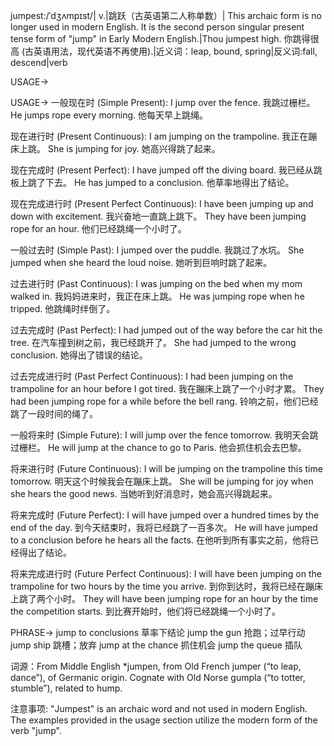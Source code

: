 jumpest:/ˈdʒʌmpɪst/| v.|跳跃（古英语第二人称单数）| This archaic form is no longer used in modern English.  It is the second person singular present tense form of "jump" in Early Modern English.|Thou jumpest high. 你跳得很高 (古英语用法，现代英语不再使用).|近义词：leap, bound, spring|反义词:fall, descend|verb

USAGE->

USAGE->
一般现在时 (Simple Present):
I jump over the fence. 我跳过栅栏。
He jumps rope every morning. 他每天早上跳绳。

现在进行时 (Present Continuous):
I am jumping on the trampoline. 我正在蹦床上跳。
She is jumping for joy. 她高兴得跳了起来。

现在完成时 (Present Perfect):
I have jumped off the diving board. 我已经从跳板上跳了下去。
He has jumped to a conclusion. 他草率地得出了结论。

现在完成进行时 (Present Perfect Continuous):
I have been jumping up and down with excitement. 我兴奋地一直跳上跳下。
They have been jumping rope for an hour. 他们已经跳绳一个小时了。

一般过去时 (Simple Past):
I jumped over the puddle. 我跳过了水坑。
She jumped when she heard the loud noise. 她听到巨响时跳了起来。

过去进行时 (Past Continuous):
I was jumping on the bed when my mom walked in. 我妈妈进来时，我正在床上跳。
He was jumping rope when he tripped. 他跳绳时绊倒了。

过去完成时 (Past Perfect):
I had jumped out of the way before the car hit the tree. 在汽车撞到树之前，我已经跳开了。
She had jumped to the wrong conclusion. 她得出了错误的结论。

过去完成进行时 (Past Perfect Continuous):
I had been jumping on the trampoline for an hour before I got tired. 我在蹦床上跳了一个小时才累。
They had been jumping rope for a while before the bell rang. 铃响之前，他们已经跳了一段时间的绳了。

一般将来时 (Simple Future):
I will jump over the fence tomorrow. 我明天会跳过栅栏。
He will jump at the chance to go to Paris. 他会抓住机会去巴黎。

将来进行时 (Future Continuous):
I will be jumping on the trampoline this time tomorrow. 明天这个时候我会在蹦床上跳。
She will be jumping for joy when she hears the good news. 当她听到好消息时，她会高兴得跳起来。

将来完成时 (Future Perfect):
I will have jumped over a hundred times by the end of the day. 到今天结束时，我将已经跳了一百多次。
He will have jumped to a conclusion before he hears all the facts. 在他听到所有事实之前，他将已经得出了结论。

将来完成进行时 (Future Perfect Continuous):
I will have been jumping on the trampoline for two hours by the time you arrive. 到你到达时，我将已经在蹦床上跳了两个小时。
They will have been jumping rope for an hour by the time the competition starts. 到比赛开始时，他们将已经跳绳一个小时了。


PHRASE->
jump to conclusions  草率下结论
jump the gun  抢跑；过早行动
jump ship  跳槽；放弃
jump at the chance  抓住机会
jump the queue  插队

词源：From Middle English *jumpen,  from Old French jumper (“to leap, dance”), of Germanic origin. Cognate with Old Norse gumpla (“to totter, stumble”), related to hump.


注意事项:  "Jumpest" is an archaic word and not used in modern English.  The examples provided in the usage section utilize the modern form of the verb "jump".
